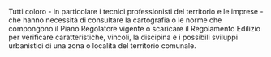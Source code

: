 Tutti coloro - in particolare i tecnici professionisti del territorio e le imprese - che hanno necessità di consultare la cartografia o le norme che compongono il Piano Regolatore vigente o scaricare il Regolamento Edilizio per verificare  caratteristiche, vincoli, la discipina e i possibili sviluppi urbanistici di una zona o località del territorio comunale.
